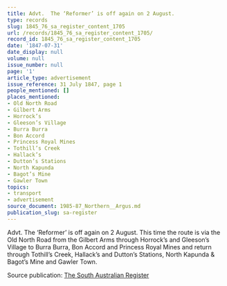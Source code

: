 ```yaml
---
title: Advt.  The ‘Reformer’ is off again on 2 August.
type: records
slug: 1845_76_sa_register_content_1705
url: /records/1845_76_sa_register_content_1705/
record_id: 1845_76_sa_register_content_1705
date: '1847-07-31'
date_display: null
volume: null
issue_number: null
page: '1'
article_type: advertisement
issue_reference: 31 July 1847, page 1
people_mentioned: []
places_mentioned:
- Old North Road
- Gilbert Arms
- Horrock’s
- Gleeson’s Village
- Burra Burra
- Bon Accord
- Princess Royal Mines
- Tothill’s Creek
- Hallack’s
- Dutton’s Stations
- North Kapunda
- Bagot’s Mine
- Gawler Town
topics:
- transport
- advertisement
source_document: 1985-87_Northern__Argus.md
publication_slug: sa-register
---
```


Advt.  The ‘Reformer’ is off again on 2 August.  This time the route is via the Old North Road from the Gilbert Arms through Horrock’s and Gleeson’s Village to Burra Burra, Bon Accord and Princess Royal Mines and return through Tothill’s Creek, Hallack’s and Dutton’s Stations, North Kapunda & Bagot’s Mine and Gawler Town.

Source publication: [The South Australian Register](/publications/sa-register/)
